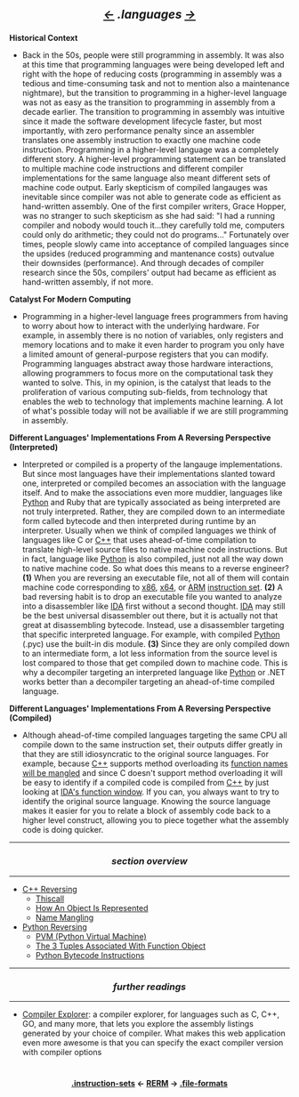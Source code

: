 ## *<p align='center'><a href="/contents/instruction-sets/instruction-sets.md"><-</a>  .languages  <a href="/contents/file-formats/file-formats.md">-></a></p>*

__Historical Context__
* Back in the 50s, people were still programming in assembly. It was also at this time that programming languages were being developed left and right with the hope of reducing costs (programming in assembly was a tedious and time-consuming task and not to mention also a maintenance nightmare), but the transition to programming in a higher-level language was not as easy as the transition to programming in assembly from a decade earlier. The transition to programming in assembly was intuitive since it made the software development lifecycle faster, but most importantly, with zero performance penalty since an assembler translates one assembly instruction to exactly one machine code instruction. Programming in a higher-level language was a completely different story. A higher-level programming statement can be translated to multiple machine code instructions and different compiler implementations for the same language also meant different sets of machine code output. Early skepticism of compiled langauges was inevitable since compiler was not able to generate code as efficient as hand-written assembly. One of the first compiler writers, Grace Hopper, was no stranger to such skepticism as she had said: "I had a running compiler and nobody would touch it...they carefully told me, computers could only do arithmetic; they could not do programs..." Fortunately over times, people slowly came into acceptance of compiled languages since the upsides (reduced programming and mantenance costs) outvalue their downsides (performance). And through decades of compiler research since the 50s, compilers' output had became as efficient as hand-written assembly, if not more.

__Catalyst For Modern Computing__
* Programming in a higher-level language frees programmers from having to worry about how to interact with the underlying hardware. For example, in assembly there is no notion of variables, only registers and memory locations and to make it even harder to program you only have a limited amount of general-purpose registers that you can modify. Programming languages abstract away those hardware interactions, allowing programmers to focus more on the computational task they wanted to solve. This, in my opinion, is the catalyst that leads to the proliferation of various computing sub-fields, from technology that enables the web to technology that implements machine learning. A lot of what's possible today will not be availiable if we are still programming in assembly.

__Different Languages' Implementations From A Reversing Perspective (Interpreted)__
* Interpreted or compiled is a property of the langauge implementations. But since most languages have their implementations slanted toward one, interpreted or compiled becomes an association with the language itself. And to make the associations even more muddier, languages like [Python](https://github.com/yellowbyte/reverse-engineering-reference-manual/blob/master/contents/languages/Python_Reversing.md) and Ruby that are typically associated as being interpreted are not truly interpreted. Rather, they are compiled down to an intermediate form called bytecode and then interpreted during runtime by an interpreter. Usually when we think of compiled languages we think of languages like C or [C++](https://github.com/yellowbyte/reverse-engineering-reference-manual/blob/master/contents/languages/C++_Reversing.md) that uses ahead-of-time compilation to translate high-level source files to native machine code instructions. But in fact, language like [Python](https://github.com/yellowbyte/reverse-engineering-reference-manual/blob/master/contents/languages/Python_Reversing.md) is also compiled, just not all the way down to native machine code. So what does this means to a reverse engineer? __(1)__ When you are reversing an executable file, not all of them will contain machine code corresponding to [x86](https://github.com/yellowbyte/reverse-engineering-reference-manual/blob/master/contents/instruction-sets/x86.md), [x64](https://github.com/yellowbyte/reverse-engineering-reference-manual/blob/master/contents/instruction-sets/x86-64.md), or [ARM](https://github.com/yellowbyte/reverse-engineering-reference-manual/blob/master/contents/instruction-sets/ARM.md) [instruction set](https://github.com/yellowbyte/reverse-engineering-reference-manual/blob/master/contents/instruction-sets/instruction-sets.md). __(2)__ A bad reversing habit is to drop an executable file you wanted to analyze into a disassembler like [IDA](https://github.com/yellowbyte/reverse-engineering-reference-manual/blob/master/contents/tools/IDA_Tips.md) first without a second thought. [IDA](https://github.com/yellowbyte/reverse-engineering-reference-manual/blob/master/contents/tools/IDA_Tips.md) may still be the best universal disassembler out there, but it is actually not that great at disassembling bytecode. Instead, use a disassembler targeting that specific interpreted language. For example, with compiled [Python](https://github.com/yellowbyte/reverse-engineering-reference-manual/blob/master/contents/languages/Python_Reversing.md) (.pyc) use the built-in dis module. __(3)__ Since they are only compiled down to an intermediate form, a lot less information from the source level is lost compared to those that get compiled down to machine code. This is why a decompiler targeting an interpreted language like [Python](https://github.com/yellowbyte/reverse-engineering-reference-manual/blob/master/contents/languages/Python_Reversing.md) or .NET works better than a decompiler targeting an ahead-of-time compiled language.

__Different Languages' Implementations From A Reversing Perspective (Compiled)__
* Although ahead-of-time compiled languages targeting the same CPU all compile down to the same instruction set, their outputs differ greatly in that they are still idiosyncratic to the original source languages. For example, because [C++](https://github.com/yellowbyte/reverse-engineering-reference-manual/blob/master/contents/languages/C++_Reversing.md) supports method overloading its [function names will be mangled](https://github.com/yellowbyte/reverse-engineering-reference-manual/blob/master/contents/languages/C++_Reversing.md#-name-mangling-) and since C doesn't support method overloading it will be easy to identify if a compiled code is compiled from [C++](https://github.com/yellowbyte/reverse-engineering-reference-manual/blob/master/contents/languages/C++_Reversing.md) by just looking at [IDA's function window](https://github.com/yellowbyte/reverse-engineering-reference-manual/blob/master/contents/tools/IDA_Tips.md#-functions-window-). If you can, you always want to try to identify the original source language. Knowing the source language makes it easier for you to relate a block of assembly code back to a higher level construct, allowing you to piece together what the assembly code is doing quicker.

---
### *<p align='center'> section overview </p>*
---
* [C++ Reversing](C++_Reversing.md)
  * [Thiscall](C++_Reversing.md#-thiscall-)
  * [How An Object Is Represented](C++_Reversing.md#-how-an-object-is-represented-)
  * [Name Mangling](C++_Reversing.md#-name-mangling-)
* [Python Reversing](Python_Reversing.md)
  * [PVM (Python Virtual Machine)](Python_Reversing.md#-pvm-python-virtual-machine-)
  * [The 3 Tuples Associated With Function Object](Python_Reversing.md#-the-3-tuples-associated-with-function-object-)
  * [Python Bytecode Instructions](Python_Reversing.md#-python-bytecode-instructions-)

---
### *<p align='center'> further readings </p>*
---
* [Compiler Explorer](https://godbolt.org/): a compiler explorer, for languages such as C, C++, GO, and many more, that lets you explore the assembly listings generated by your choice of compiler. What makes this web application even more awesome is that you can specify the exact compiler version with compiler options

#
<strong><p align='center'><a href="/contents/instruction-sets/instruction-sets.md">.instruction-sets</a> <- <a href="/README.md#-reverse-engineering-reference-manual-beta-">RERM</a> -> <a href="/contents/file-formats/file-formats.md">.file-formats</a></p></strong>

